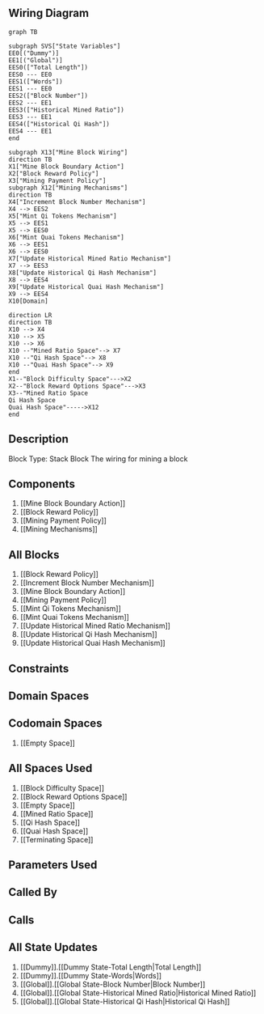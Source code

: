 ## Wiring Diagram

```mermaid
graph TB

subgraph SVS["State Variables"]
EE0[("Dummy")]
EE1[("Global")]
EES0(["Total Length"])
EES0 --- EE0
EES1(["Words"])
EES1 --- EE0
EES2(["Block Number"])
EES2 --- EE1
EES3(["Historical Mined Ratio"])
EES3 --- EE1
EES4(["Historical Qi Hash"])
EES4 --- EE1
end

subgraph X13["Mine Block Wiring"]
direction TB
X1["Mine Block Boundary Action"]
X2["Block Reward Policy"]
X3["Mining Payment Policy"]
subgraph X12["Mining Mechanisms"]
direction TB
X4["Increment Block Number Mechanism"]
X4 --> EES2
X5["Mint Qi Tokens Mechanism"]
X5 --> EES1
X5 --> EES0
X6["Mint Quai Tokens Mechanism"]
X6 --> EES1
X6 --> EES0
X7["Update Historical Mined Ratio Mechanism"]
X7 --> EES3
X8["Update Historical Qi Hash Mechanism"]
X8 --> EES4
X9["Update Historical Quai Hash Mechanism"]
X9 --> EES4
X10[Domain]

direction LR
direction TB
X10 --> X4
X10 --> X5
X10 --> X6
X10 --"Mined Ratio Space"--> X7
X10 --"Qi Hash Space"--> X8
X10 --"Quai Hash Space"--> X9
end
X1--"Block Difficulty Space"--->X2
X2--"Block Reward Options Space"--->X3
X3--"Mined Ratio Space
Qi Hash Space
Quai Hash Space"----->X12
end
```

## Description

Block Type: Stack Block
The wiring for mining a block
## Components
1. [[Mine Block Boundary Action]]
2. [[Block Reward Policy]]
3. [[Mining Payment Policy]]
4. [[Mining Mechanisms]]

## All Blocks
1. [[Block Reward Policy]]
2. [[Increment Block Number Mechanism]]
3. [[Mine Block Boundary Action]]
4. [[Mining Payment Policy]]
5. [[Mint Qi Tokens Mechanism]]
6. [[Mint Quai Tokens Mechanism]]
7. [[Update Historical Mined Ratio Mechanism]]
8. [[Update Historical Qi Hash Mechanism]]
9. [[Update Historical Quai Hash Mechanism]]

## Constraints

## Domain Spaces

## Codomain Spaces
1. [[Empty Space]]

## All Spaces Used
1. [[Block Difficulty Space]]
2. [[Block Reward Options Space]]
3. [[Empty Space]]
4. [[Mined Ratio Space]]
5. [[Qi Hash Space]]
6. [[Quai Hash Space]]
7. [[Terminating Space]]

## Parameters Used

## Called By

## Calls

## All State Updates
1. [[Dummy]].[[Dummy State-Total Length|Total Length]]
2. [[Dummy]].[[Dummy State-Words|Words]]
3. [[Global]].[[Global State-Block Number|Block Number]]
4. [[Global]].[[Global State-Historical Mined Ratio|Historical Mined Ratio]]
5. [[Global]].[[Global State-Historical Qi Hash|Historical Qi Hash]]

